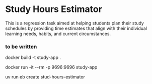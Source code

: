 # Study Hours Estimator

This is a regression task aimed at helping students plan their study schedules by providing time estimates that align with their individual learning needs, habits, and current circumstances.

### to be written

docker build -t study-app .

docker run -it --rm -p 9696:9696 study-app

uv run eb create stud-hours-estimator
